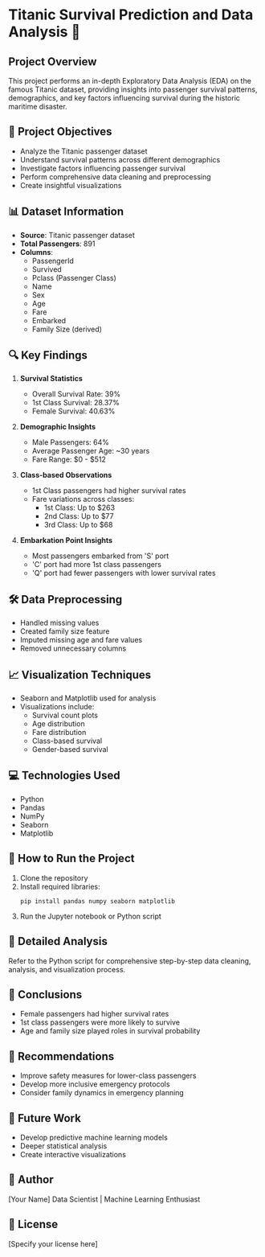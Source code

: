 # Titanic Survival Prediction and Data Analysis 🚢

## Project Overview
This project performs an in-depth Exploratory Data Analysis (EDA) on the famous Titanic dataset, providing insights into passenger survival patterns, demographics, and key factors influencing survival during the historic maritime disaster.

## 🎯 Project Objectives
- Analyze the Titanic passenger dataset
- Understand survival patterns across different demographics
- Investigate factors influencing passenger survival
- Perform comprehensive data cleaning and preprocessing
- Create insightful visualizations

## 📊 Dataset Information
- **Source**: Titanic passenger dataset
- **Total Passengers**: 891
- **Columns**: 
  - PassengerId
  - Survived
  - Pclass (Passenger Class)
  - Name
  - Sex
  - Age
  - Fare
  - Embarked
  - Family Size (derived)

## 🔍 Key Findings
1. **Survival Statistics**
   - Overall Survival Rate: 39%
   - 1st Class Survival: 28.37%
   - Female Survival: 40.63%

2. **Demographic Insights**
   - Male Passengers: 64%
   - Average Passenger Age: ~30 years
   - Fare Range: $0 - $512

3. **Class-based Observations**
   - 1st Class passengers had higher survival rates
   - Fare variations across classes:
     * 1st Class: Up to $263
     * 2nd Class: Up to $77
     * 3rd Class: Up to $68

4. **Embarkation Point Insights**
   - Most passengers embarked from 'S' port
   - 'C' port had more 1st class passengers
   - 'Q' port had fewer passengers with lower survival rates

## 🛠 Data Preprocessing
- Handled missing values
- Created family size feature
- Imputed missing age and fare values
- Removed unnecessary columns

## 📈 Visualization Techniques
- Seaborn and Matplotlib used for analysis
- Visualizations include:
  - Survival count plots
  - Age distribution
  - Fare distribution
  - Class-based survival
  - Gender-based survival

## 💻 Technologies Used
- Python
- Pandas
- NumPy
- Seaborn
- Matplotlib

## 🚀 How to Run the Project
1. Clone the repository
2. Install required libraries:
   ```
   pip install pandas numpy seaborn matplotlib
   ```
3. Run the Jupyter notebook or Python script

## 🔬 Detailed Analysis
Refer to the Python script for comprehensive step-by-step data cleaning, analysis, and visualization process.

## 📝 Conclusions
- Female passengers had higher survival rates
- 1st class passengers were more likely to survive
- Age and family size played roles in survival probability

## 🌟 Recommendations
- Improve safety measures for lower-class passengers
- Develop more inclusive emergency protocols
- Consider family dynamics in emergency planning

## 📌 Future Work
- Develop predictive machine learning models
- Deeper statistical analysis
- Create interactive visualizations

## 👤 Author
[Your Name]
Data Scientist | Machine Learning Enthusiast

## 📄 License
[Specify your license here]
